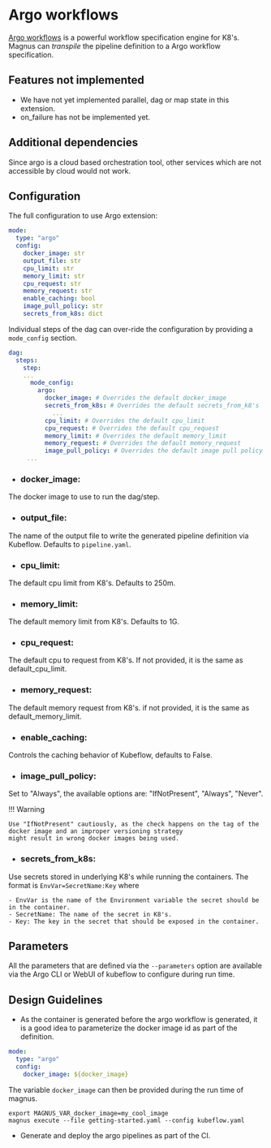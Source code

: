 # Argo workflows

[Argo workflows](https://argoproj.github.io/argo-workflows/) is a powerful workflow specification engine for K8's.
Magnus can *transpile* the pipeline definition to a Argo workflow specification.

## Features not implemented

- We have not yet implemented parallel, dag or map state in this extension.
- on_failure has not be implemented yet.


## Additional dependencies

Since argo is a cloud based orchestration tool, other services which are not accessible by cloud would not work.

## Configuration

The full configuration to use Argo extension:

```yaml
mode:
  type: "argo"
  config:
    docker_image: str
    output_file: str
    cpu_limit: str
    memory_limit: str
    cpu_request: str
    memory_request: str
    enable_caching: bool
    image_pull_policy: str
    secrets_from_k8s: dict
```

Individual steps of the dag can over-ride the configuration by providing a ```mode_config``` section.

```yaml
dag:
  steps:
    step:
    ...
      mode_config:
        argo:
          docker_image: # Overrides the default docker_image
          secrets_from_k8s: # Overrides the default secrets_from_k8's
            ...
          cpu_limit: # Overrides the default cpu_limit
          cpu_request: # Overrides the default cpu_request
          memory_limit: # Overrides the default memory_limit
          memory_request: # Overrides the default memory_request
          image_pull_policy: # Overrides the default image pull policy
     ...
```

- ### docker_image:

The docker image to use to run the dag/step.

- ### output_file:

The name of the output file to write the generated pipeline definition via Kubeflow.
Defaults to ```pipeline.yaml```.

- ### cpu_limit:

The default cpu limit from K8's. Defaults to 250m.

- ### memory_limit:

The default memory limit from K8's. Defaults to 1G.

- ### cpu_request:

The default cpu to request from K8's. If not provided, it is the same as default_cpu_limit.

- ### memory_request:

The default memory request from K8's. if not provided, it is the same as default_memory_limit.

- ### enable_caching:

Controls the caching behavior of Kubeflow, defaults to False.

- ### image_pull_policy:

Set to "Always", the available options are: "IfNotPresent", "Always", "Never".


!!! Warning

    Use "IfNotPresent" cautiously, as the check happens on the tag of the docker image and an improper versioning strategy
    might result in wrong docker images being used.

- ### secrets_from_k8s:

Use secrets stored in underlying K8's while running the containers.
The format is ```EnvVar=SecretName:Key``` where

    - EnvVar is the name of the Environment variable the secret should be in the container.
    - SecretName: The name of the secret in K8's.
    - Key: The key in the secret that should be exposed in the container.


## Parameters

All the parameters that are defined via the ```--parameters``` option are available via the Argo CLI or WebUI of
kubeflow to configure during run time.

## Design Guidelines

- As the container is generated before the argo workflow is generated, it is a good idea to parameterize the docker
image id as part of the definition.

```yaml
mode:
  type: "argo"
  config:
    docker_image: ${docker_image}

```

The variable ```docker_image``` can then be provided during the run time of magnus.

```shell
export MAGNUS_VAR_docker_image=my_cool_image
magnus execute --file getting-started.yaml --config kubeflow.yaml
```

- Generate and deploy the argo pipelines as part of the CI.
